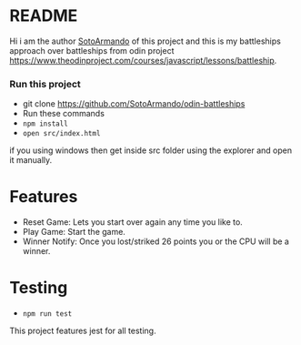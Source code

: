 # README

Hi i am the author [SotoArmando](https://github.com/SotoArmando) of this project and this is my battleships approach over battleships from odin project https://www.theodinproject.com/courses/javascript/lessons/battleship.


### Run this project

* git clone https://github.com/SotoArmando/odin-battleships
* Run these commands 
* ``` npm install ```
* ``` open src/index.html ``` 

if you using windows then get inside src folder using the explorer and open it manually.

# Features

* Reset Game: Lets you start over again any time you like to.
* Play Game: Start the game.
* Winner Notify: Once you lost/striked 26 points you or the CPU will be a winner.

# Testing
* ``` npm run test ```

This project features jest for all testing.
